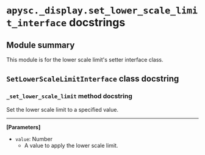 # `apysc._display.set_lower_scale_limit_interface` docstrings

## Module summary

This module is for the lower scale limit's setter interface class.

## `SetLowerScaleLimitInterface` class docstring

### `_set_lower_scale_limit` method docstring

Set the lower scale limit to a specified value.<hr>

**[Parameters]**

- `value`: Number
  - A value to apply the lower scale limit.